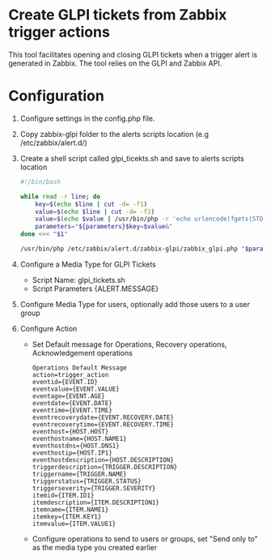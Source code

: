 # Create GLPI tickets from Zabbix trigger actions

This tool facilitates opening and closing GLPI tickets when a trigger alert is generated in Zabbix.  The tool relies on the GLPI and Zabbix API.

# Configuration

1. Configure settings in the config.php file.
2. Copy zabbix-glpi folder to the alerts scripts location (e.g /etc/zabbix/alert.d/)
3. Create a shell script called glpi_ticekts.sh and save to alerts scripts location 
    ```bash
    #!/bin/bash

    while read -r line; do
        key=$(echo $line | cut -d= -f1)
        value=$(echo $line | cut -d= -f2)
        value=$(echo $value | /usr/bin/php -r 'echo urlencode(fgets(STDIN));')
        parameters="${parameters}$key=$value&" 
    done <<< "$1"

    /usr/bin/php /etc/zabbix/alert.d/zabbix-glpi/zabbix_glpi.php "$parameters" 
    ```
4. Configure a Media Type for GLPI Tickets
    * Script Name: glpi_tickets.sh
    * Script Parameters {ALERT.MESSAGE}
    
5. Configure Media Type for users, optionally add those users to a user group
6. Configure Action
   * Set Default message for Operations, Recovery operations, Acknowledgement operations
      ```
      Operations Default Message
      action=trigger_action
      eventid={EVENT.ID}
      eventvalue={EVENT.VALUE}
      eventage={EVENT.AGE}
      eventdate={EVENT.DATE}
      eventtime={EVENT.TIME}
      eventrecoverydate={EVENT.RECOVERY.DATE}
      eventrecoverytime={EVENT.RECOVERY.TIME}
      eventhost={HOST.HOST}
      eventhostname={HOST.NAME1}
      eventhostdns={HOST.DNS1}
      eventhostip={HOST.IP1}
      eventhostdescription={HOST.DESCRIPTION}
      triggerdescription={TRIGGER.DESCRIPTION}
      triggername={TRIGGER.NAME}
      triggerstatus={TRIGGER.STATUS}
      triggerseverity={TRIGGER.SEVERITY}
      itemid={ITEM.ID1}
      itemdescription={ITEM.DESCRIPTION1}
      itemname={ITEM.NAME1}
      itemkey={ITEM.KEY1}
      itemvalue={ITEM.VALUE1}
   * Configure operations to send to users or groups, set "Send only to" as the media type you created earlier
    
